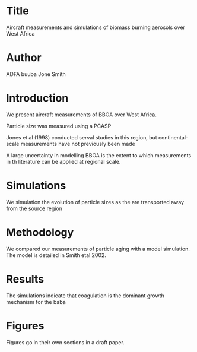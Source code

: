 # Title 
Aircraft measurements and simulations of biomass burning aerosols over West Africa

# Author
ADFA buuba
Jone Smith

# Introduction
We present aircraft measurements of BBOA over West Africa.

Particle size was measured using a PCASP 

Jones et al (1998) conducted serval studies in this region,
but continental- scale measurements have not previously been made

A large uncertainty in modelling BBOA is the extent to which 
measurements in th literature can be applied at regional scale.

# Simulations 
We simulation the evolution of particle sizes as the are transported 
away from the source region

# Methodology 
We compared our measurements of particle aging with a model simulation.
The model is detailed in Smith etal 2002.

# Results
The simulations indicate that coagulation is the dominant growth
mechanism for the baba

# Figures
Figures go in their own sections in a draft paper.
